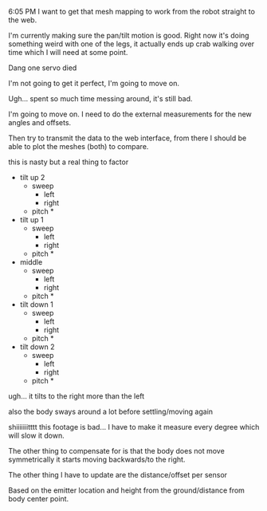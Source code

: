 6:05 PM
I want to get that mesh mapping to work from the robot straight to the web.

I'm currently making sure the pan/tilt motion is good. Right now it's doing something weird with one of the legs, it actually ends up crab walking over time which I will need at some point.

Dang one servo died

I'm not going to get it perfect, I'm going to move on.

Ugh... spent so much time messing around, it's still bad.

I'm going to move on. I need to do the external measurements for the new angles and offsets.

Then try to transmit the data to the web interface, from there I should be able to plot the meshes (both) to compare.

this is nasty but a real thing to factor

* tilt up 2
  * sweep
    * left
    * right
  * pitch
    *
* tilt up 1
  * sweep
    * left
    * right
  * pitch
    * 
* middle
  * sweep
    * left
    * right
  * pitch
    * 
* tilt down 1
  * sweep
    * left
    * right
  * pitch
    * 
* tilt down 2
  * sweep
    * left
    * right
  * pitch
    * 

ugh... it tilts to the right more than the left

also the body sways around a lot before settling/moving again

shiiiiiiitttt this footage is bad... I have to make it measure every degree which will slow it down.

The other thing to compensate for is that the body does not move symmetrically it starts moving backwards/to the right.

The other thing I have to update are the distance/offset per sensor

Based on the emitter location and height from the ground/distance from body center point.



